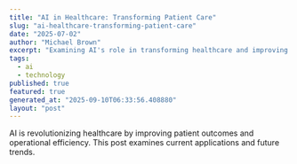 ```yaml
---
title: "AI in Healthcare: Transforming Patient Care"
slug: "ai-healthcare-transforming-patient-care"
date: "2025-07-02"
author: "Michael Brown"
excerpt: "Examining AI's role in transforming healthcare and improving patient outcomes."
tags:
  - ai
  - technology
published: true
featured: true
generated_at: "2025-09-10T06:33:56.408880"
layout: "post"
---
```


AI is revolutionizing healthcare by improving patient outcomes and operational efficiency. This post examines current applications and future trends.